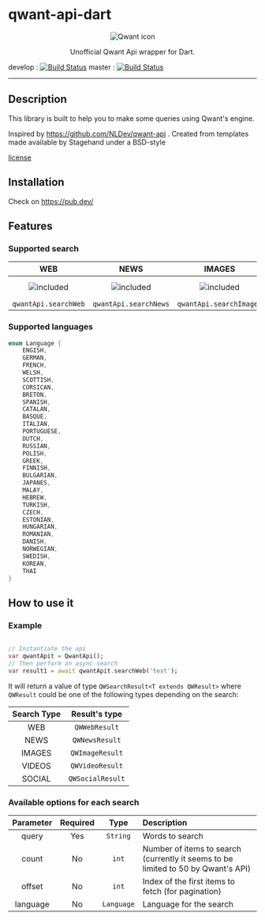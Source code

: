 # qwant-api-dart

<center>

![Qwant icon](https://www.qwant.com/favicon-144.png)

Unofficial Qwant Api wrapper for Dart.
</center>

develop : [![Build Status](https://travis-ci.com/zemoa/qwant-api-dart.svg?branch=develop)](https://travis-ci.com/zemoa/qwant-api-dart) master : [![Build Status](https://travis-ci.com/zemoa/qwant-api-dart.svg?branch=master)](https://travis-ci.com/zemoa/qwant-api-dart)

--------------

## Description

This library is built to help you to make some queries using Qwant's engine.

Inspired by <https://github.com/NLDev/qwant-api> .
Created from templates made available by Stagehand under a BSD-style

[license](https://github.com/dart-lang/stagehand/blob/master/LICENSE)

## Installation

Check on <https://pub.dev/>

## Features

### Supported search

| WEB | NEWS | IMAGES | VIDEOS | SOCIAL | MUSIC |
| :-: | :-: | :-: | :-: | :-: | :-: |
| ![included](https://upload-icon.s3.us-east-2.amazonaws.com/uploads/icons/png/6549974331557740369-32.png)| ![included](https://upload-icon.s3.us-east-2.amazonaws.com/uploads/icons/png/6549974331557740369-32.png) | ![included](https://upload-icon.s3.us-east-2.amazonaws.com/uploads/icons/png/6549974331557740369-32.png) | ![included](https://upload-icon.s3.us-east-2.amazonaws.com/uploads/icons/png/6549974331557740369-32.png) | ![included](https://upload-icon.s3.us-east-2.amazonaws.com/uploads/icons/png/6549974331557740369-32.png) | ![not included](https://upload-icon.s3.us-east-2.amazonaws.com/uploads/icons/png/16618812301557740370-32.png) |
| `qwantApi.searchWeb` | `qwantApi.searchNews` | `qwantApi.searchImages` | `qwantApi.searchVideos` | `qwantApi.searchSocial` | |

### Supported languages

```dart
enum Language {
    ENGISH,
    GERMAN,
    FRENCH,
    WELSH,
    SCOTTISH,
    CORSICAN,
    BRETON,
    SPANISH,
    CATALAN,
    BASQUE,
    ITALIAN,
    PORTUGUESE,
    DUTCH,
    RUSSIAN,
    POLISH,
    GREEK,
    FINNISH,
    BULGARIAN,
    JAPANES,
    MALAY,
    HEBREW,
    TURKISH,
    CZECH,
    ESTONIAN,
    HUNGARIAN,
    ROMANIAN,
    DANISH,
    NORWEGIAN,
    SWEDISH,
    KOREAN,
    THAI
}
```

## How to use it

### Example

```dart

// Instantiate the api
var qwantApit = QwantApi();
// Then perform an async search
var result1 = await qwantApit.searchWeb('test');

```

It will return a value of type `QWSearchResult<T extends QWResult>` where `QWResult` could be one of the following types depending on the search:

| Search Type | Result's type |
| :-: | :-: |
| WEB | `QWWebResult` |
| NEWS | `QWNewsResult` |
| IMAGES | `QWImageResult` |
| VIDEOS | `QWVideoResult` |
| SOCIAL | `QWSocialResult` |

### Available options for each search

| Parameter | Required | Type | Description |
| :-: | :-: | :-: | :- |
| query | Yes | `String` | Words to search |
| count | No | `int` | Number of items to search (currently it seems to be limited to 50 by Qwant's API) |
| offset | No | `int` | Index of the first items to fetch (for pagination) |
| language | No | `Language` | Language for the search |
